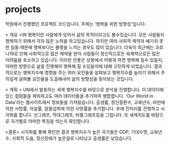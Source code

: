 # projects
학원에서 진행했던 프로젝트 코드입니다. 주제는 '행복을 위한 방향성'입니다. 

< 개요 >\N
행복이란 사람에게 있어서 삶의 목적이라고도 볼수있습니다. 모든 사람들이 행복하기 위해서 각자 많은 노력을 하고있습니다. 하지만 여러 사회적 제약과 예기치 못한 일들 때문에 행복보다는 불행을 느끼는 경우도 많이 있습니다. 더욱이 최근에는 코로나19로 인해 사회적으로 많은 제약을 받아 사람들이 정신적으로든 육체적으로든 많은 어려움을 호소하고 있습니다. 이러한 안좋은 상황에서 어떻게 하면 행복해 질수 있을지, 어떠한 방향으로 삶을 진행해야 행복해 질 수있을지에 대해 고민하게 되었습니다. 
결과적으로는 행복지수에 영향을 주는 여러 요인들을 살펴보고 행복지수를 높이기 위해서 주의깊게 살펴볼 요인들을 도출해내어 삶의 방향성을 찾아보는 것입니다. 

< 계획 >
UN에서 발표하는 세계 행복지수를 바탕으로 분석을 진행합니다. 이 데이터에있는 컬럼들을 제외하고도 여러 데이터들을 추가하여 병합합니다. 'Our World in Data'라는 웹사이트에서 정보들을 가져왔습니다. 출생률, 정신질환수, 교육년수, 비만에의한 사망률, 자살률, 알콜섭취에 의한 사망률을 추가합니다. 후에 전처리를 진행하고 시각화를 합니다. 선그래프, 막대그래프, 버블그래프등을 그립니다. 또 세계지도를 바탕으로 국가별로 어떠한 특징을 띄는지 확인합니다.

<결론>
시각화를 통해 확인한 결과 행복지수가 높은 국가들은 GDP, 기대수명, 교육년수, 사회적 도움, 정신장애가 높은걸로 나타났고 출생률은 낮았습니다. 

